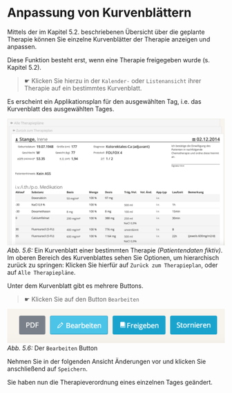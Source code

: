 # Anpassung von Kurvenblättern

Mittels der im Kapitel 5.2. beschriebenen Übersicht über die geplante Therapie können Sie einzelne Kurvenblätter der Therapie anzeigen und anpassen.

Diese Funktion besteht erst, wenn eine Therapie freigegeben wurde (s. Kapitel 5.2).

>☛ Klicken Sie hierzu in der `Kalender-` oder `Listenansicht` ihrer Therapie auf ein bestimmtes Kurvenblatt.

Es erscheint ein Applikationsplan für den ausgewählten Tag, i.e. das Kurvenblatt des ausgewählten Tages.

![ChemoCompile Kurvenblatt](../bilder/kurvenblatt.png)
*Abb. 5.6:* Ein Kurvenblatt einer bestimmten Therapie *(Patientendaten fiktiv)*. Im oberen Bereich des Kurvenblattes sehen Sie Optionen, um hierarchisch zurück zu springen: Klicken Sie hierfür auf `Zurück zum Therapieplan`, oder auf `Alle Therapiepläne`.

Unter dem Kurvenblatt gibt es mehrere Buttons.

>☛ Klicken Sie auf den Button `Bearbeiten`

![ChemoCompile Kurvenblatt bearbeiten](../bilder/kurvenblatt_bearbeiten.png)
*Abb. 5.6:* Der `Bearbeiten` Button

Nehmen Sie in der folgenden Ansicht Änderungen vor und klicken Sie anschließend auf `Speichern`.

Sie haben nun die Therapieverordnung eines einzelnen Tages geändert.

